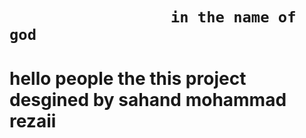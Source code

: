 
#

#

<h1>

                      in the name of god
  
</h1>

#

<h1>
  
hello people the this project desgined by sahand mohammad rezaii

</h1>

#
